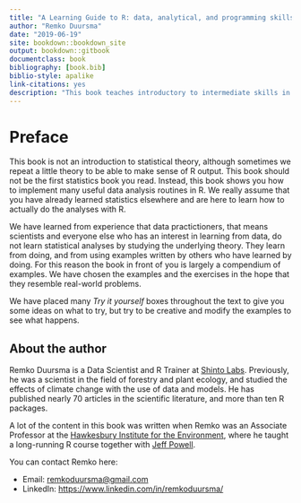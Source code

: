 ```yaml
--- 
title: "A Learning Guide to R: data, analytical, and programming skills."
author: "Remko Duursma"
date: "2019-06-19"
site: bookdown::bookdown_site
output: bookdown::gitbook
documentclass: book
bibliography: [book.bib]
biblio-style: apalike
link-citations: yes
description: "This book teaches introductory to intermediate skills in R."
---
```







# Preface

This book is not an introduction to statistical theory, although sometimes we repeat a little theory to be able to make sense of R output. This book should not be the first statistics book you read. Instead, this book shows you how to implement many useful data analysis routines in R. We really assume that you have already learned statistics elsewhere and are here to learn how to actually do the analyses with R.

We have learned from experience that data practictioners, that means scientists and everyone else who has an interest in learning from data, do not learn statistical analyses by studying the underlying theory. They learn from doing, and from using examples written by others who have learned by doing. For this reason the book in front of you is largely a compendium of examples. We have chosen the examples and the exercises in the hope that they resemble real-world problems. 

We have placed many *Try it yourself* boxes throughout the text to give you some ideas on what to try, but try to be creative and modify the examples to see what happens.



## About the author

Remko Duursma is a Data Scientist and R Trainer at [Shinto Labs](http://www.shintolabs.nl). Previously, he was a scientist in the field of forestry and plant ecology, and studied the effects of climate change with the use of data and models. He has published nearly 70 articles in the scientific literature, and more than ten R packages. 

A lot of the content in this book was written when Remko was an Associate Professor at the [Hawkesbury Institute for the Environment](https://www.westernsydney.edu.au/hie), where he taught a long-running R course together with [Jeff Powell](https://www.westernsydney.edu.au/hie/people/researchers/assoc_prof_jeff_powell).

You can contact Remko here:

- Email: remkoduursma@gmail.com
- LinkedIn: https://www.linkedin.com/in/remkoduursma/











